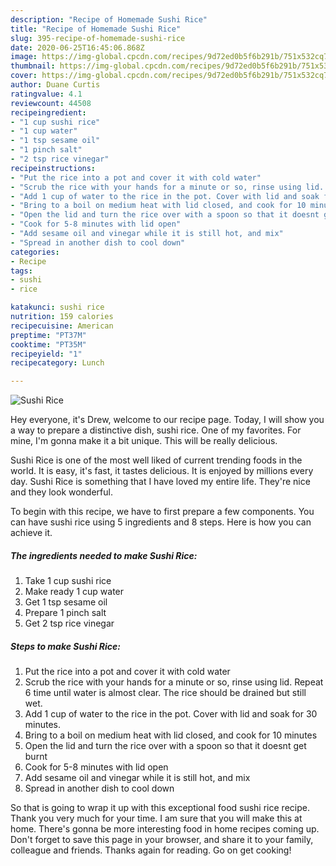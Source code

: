 ```yaml
---
description: "Recipe of Homemade Sushi Rice"
title: "Recipe of Homemade Sushi Rice"
slug: 395-recipe-of-homemade-sushi-rice
date: 2020-06-25T16:45:06.868Z
image: https://img-global.cpcdn.com/recipes/9d72ed0b5f6b291b/751x532cq70/sushi-rice-recipe-main-photo.jpg
thumbnail: https://img-global.cpcdn.com/recipes/9d72ed0b5f6b291b/751x532cq70/sushi-rice-recipe-main-photo.jpg
cover: https://img-global.cpcdn.com/recipes/9d72ed0b5f6b291b/751x532cq70/sushi-rice-recipe-main-photo.jpg
author: Duane Curtis
ratingvalue: 4.1
reviewcount: 44508
recipeingredient:
- "1 cup sushi rice"
- "1 cup water"
- "1 tsp sesame oil"
- "1 pinch salt"
- "2 tsp rice vinegar"
recipeinstructions:
- "Put the rice into a pot and cover it with cold water"
- "Scrub the rice with your hands for a minute or so, rinse using lid. Repeat 6 time until water is almost clear. The rice should be drained but still wet."
- "Add 1 cup of water to the rice in the pot. Cover with lid and soak for 30 minutes."
- "Bring to a boil on medium heat with lid closed, and cook for 10 minutes"
- "Open the lid and turn the rice over with a spoon so that it doesnt get burnt"
- "Cook for 5-8 minutes with lid open"
- "Add sesame oil and vinegar while it is still hot, and mix"
- "Spread in another dish to cool down"
categories:
- Recipe
tags:
- sushi
- rice

katakunci: sushi rice 
nutrition: 159 calories
recipecuisine: American
preptime: "PT37M"
cooktime: "PT35M"
recipeyield: "1"
recipecategory: Lunch

---
```



![Sushi Rice](https://img-global.cpcdn.com/recipes/9d72ed0b5f6b291b/751x532cq70/sushi-rice-recipe-main-photo.jpg)

Hey everyone, it's Drew, welcome to our recipe page. Today, I will show you a way to prepare a distinctive dish, sushi rice. One of my favorites. For mine, I'm gonna make it a bit unique. This will be really delicious.



Sushi Rice is one of the most well liked of current trending foods in the world. It is easy, it's fast, it tastes delicious. It is enjoyed by millions every day. Sushi Rice is something that I have loved my entire life. They're nice and they look wonderful.


To begin with this recipe, we have to first prepare a few components. You can have sushi rice using 5 ingredients and 8 steps. Here is how you can achieve it.

<!--inarticleads1-->

##### The ingredients needed to make Sushi Rice:

1. Take 1 cup sushi rice
1. Make ready 1 cup water
1. Get 1 tsp sesame oil
1. Prepare 1 pinch salt
1. Get 2 tsp rice vinegar




<!--inarticleads2-->

##### Steps to make Sushi Rice:

1. Put the rice into a pot and cover it with cold water
1. Scrub the rice with your hands for a minute or so, rinse using lid. Repeat 6 time until water is almost clear. The rice should be drained but still wet.
1. Add 1 cup of water to the rice in the pot. Cover with lid and soak for 30 minutes.
1. Bring to a boil on medium heat with lid closed, and cook for 10 minutes
1. Open the lid and turn the rice over with a spoon so that it doesnt get burnt
1. Cook for 5-8 minutes with lid open
1. Add sesame oil and vinegar while it is still hot, and mix
1. Spread in another dish to cool down




So that is going to wrap it up with this exceptional food sushi rice recipe. Thank you very much for your time. I am sure that you will make this at home. There's gonna be more interesting food in home recipes coming up. Don't forget to save this page in your browser, and share it to your family, colleague and friends. Thanks again for reading. Go on get cooking!
